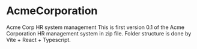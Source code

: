 # AcmeCorporation
Acme Corp HR system management 
This is first version 0.1 of the Acme Corporation HR management system in zip file. Folder structure is done by Vite + React + Typescript.
